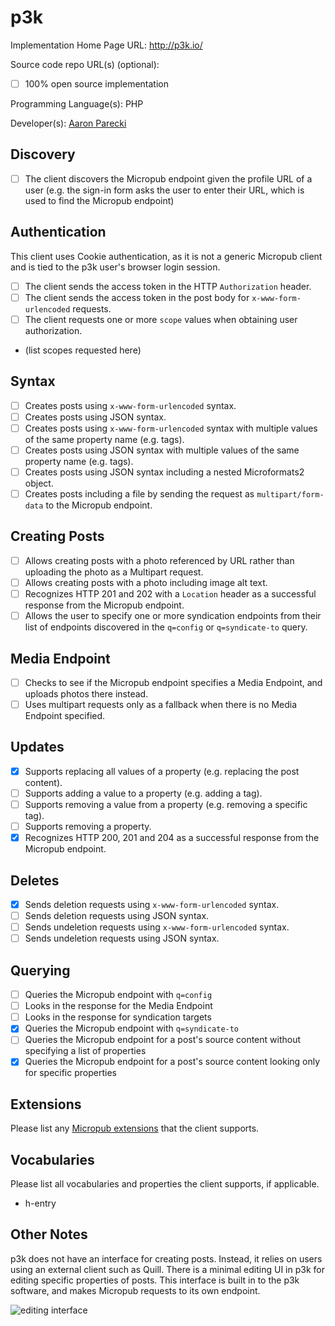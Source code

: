 # p3k

Implementation Home Page URL: http://p3k.io/

Source code repo URL(s) (optional):
* [ ] 100% open source implementation

Programming Language(s): PHP

Developer(s): [Aaron Parecki](https://aaronparecki.com)

## Discovery
* [ ] The client discovers the Micropub endpoint given the profile URL of a user (e.g. the sign-in form asks the user to enter their URL, which is used to find the Micropub endpoint)

## Authentication
This client uses Cookie authentication, as it is not a generic Micropub client and is tied to the p3k user's browser login session.

* [ ] The client sends the access token in the HTTP `Authorization` header.
* [ ] The client sends the access token in the post body for `x-www-form-urlencoded` requests.
* [ ] The client requests one or more `scope` values when obtaining user authorization.
 * (list scopes requested here)

## Syntax
* [ ] Creates posts using `x-www-form-urlencoded` syntax.
* [ ] Creates posts using JSON syntax.
* [ ] Creates posts using `x-www-form-urlencoded` syntax with multiple values of the same property name (e.g. tags).
* [ ] Creates posts using JSON syntax with multiple values of the same property name (e.g. tags).
* [ ] Creates posts using JSON syntax including a nested Microformats2 object.
* [ ] Creates posts including a file by sending the request as `multipart/form-data` to the Micropub endpoint.

## Creating Posts
* [ ] Allows creating posts with a photo referenced by URL rather than uploading the photo as a Multipart request.
* [ ] Allows creating posts with a photo including image alt text.
* [ ] Recognizes HTTP 201 and 202 with a `Location` header as a successful response from the Micropub endpoint.
* [ ] Allows the user to specify one or more syndication endpoints from their list of endpoints discovered in the `q=config` or `q=syndicate-to` query.

## Media Endpoint
* [ ] Checks to see if the Micropub endpoint specifies a Media Endpoint, and uploads photos there instead.
* [ ] Uses multipart requests only as a fallback when there is no Media Endpoint specified.

## Updates
* [x] Supports replacing all values of a property (e.g. replacing the post content).
* [ ] Supports adding a value to a property (e.g. adding a tag).
* [ ] Supports removing a value from a property (e.g. removing a specific tag).
* [ ] Supports removing a property.
* [x] Recognizes HTTP 200, 201 and 204 as a successful response from the Micropub endpoint.

## Deletes
* [x] Sends deletion requests using `x-www-form-urlencoded` syntax.
* [ ] Sends deletion requests using JSON syntax.
* [ ] Sends undeletion requests using `x-www-form-urlencoded` syntax.
* [ ] Sends undeletion requests using JSON syntax.

## Querying
* [ ] Queries the Micropub endpoint with `q=config`
 * [ ] Looks in the response for the Media Endpoint
 * [ ] Looks in the response for syndication targets
* [x] Queries the Micropub endpoint with `q=syndicate-to`
* [ ] Queries the Micropub endpoint for a post's source content without specifying a list of properties
* [x] Queries the Micropub endpoint for a post's source content looking only for specific properties

## Extensions

Please list any [Micropub extensions](https://indieweb.org/Micropub-extensions) that the client supports.

## Vocabularies

Please list all vocabularies and properties the client supports, if applicable.

* h-entry

## Other Notes

p3k does not have an interface for creating posts. Instead, it relies on users using an external client such as Quill. There is a minimal editing UI in p3k for editing specific properties of posts. This interface is built in to the p3k software, and makes Micropub requests to its own endpoint.

![editing interface](https://media.aaronpk.com/Screen-Shot-2017-02-23-11-21-30.png)

